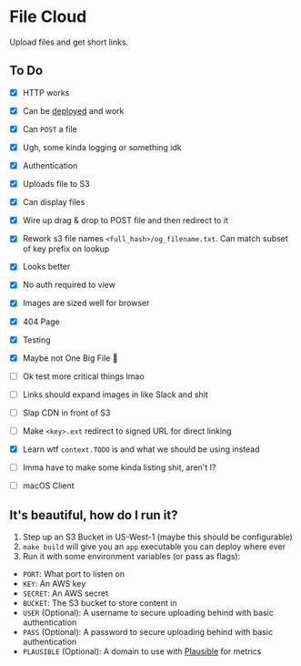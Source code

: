 # File Cloud

Upload files and get short links.

## To Do

- [x] HTTP works
- [x] Can be [deployed](https://render.com) and work
- [x] Can `POST` a file
- [x] Ugh, some kinda logging or something idk
- [x] Authentication
- [x] Uploads file to S3
- [x] Can display files
- [x] Wire up drag & drop to POST file and then redirect to it
- [x] Rework s3 file names `<full_hash>/og_filename.txt`. Can match subset of
    key prefix on lookup
- [x] Looks better
- [x] No auth required to view
- [x] Images are sized well for browser
- [x] 404 Page
- [x] Testing
- [x] Maybe not One Big File 😬
- [ ] Ok test more critical things lmao
- [ ] Links should expand images in like Slack and shit
- [ ] Slap CDN in front of S3
- [ ] Make `<key>.ext` redirect to signed URL for direct linking
- [x] Learn wtf `context.TODO` is and what we should be using instead
- [ ] Imma have to make some kinda listing shit, aren't I?
- [ ] macOS Client


## It's beautiful, how do I run it?

1. Step up an S3 Bucket in US-West-1 (maybe this should be configurable)
2. `make build` will give you an `app` executable you can deploy where ever
3. Run it with some environment variables (or pass as flags):
  - `PORT`: What port to listen on
  - `KEY`: An AWS key
  - `SECRET`: An AWS secret
  - `BUCKET`: The S3 bucket to store content in
  - `USER` (Optional): A username to secure uploading behind with basic
      authentication
  - `PASS` (Optional): A password to secure uploading behind with basic
      authentication
  - `PLAUSIBLE` (Optional): A domain to use with
      [Plausible](https://plausible.io/) for metrics
